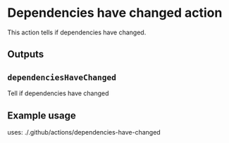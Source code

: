 # Dependencies have changed action

This action tells if dependencies have changed.

## Outputs

## `dependenciesHaveChanged`

Tell if dependencies have changed

## Example usage

uses: ./.github/actions/dependencies-have-changed
